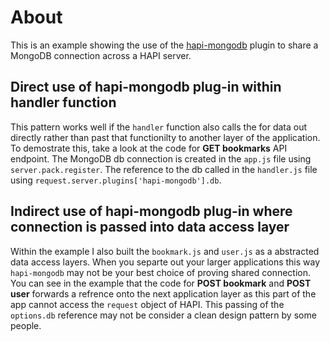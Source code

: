 # About

This is an example showing the use of the [hapi-mongodb](https://github.com/Marsup/hapi-mongodb) plugin to share a MongoDB connection across a HAPI server. 


## Direct use of hapi-mongodb plug-in within handler function
This pattern works well if the ```handler``` function also calls the for data out directly rather than past that functionilty to another layer of the application. To demostrate this, take a look at the code for **GET bookmarks** API endpoint. The MongoDB db connection is created in the ```app.js``` file using ```server.pack.register```. The reference to the db called in the ```handler.js``` file using ```request.server.plugins['hapi-mongodb'].db```.

## Indirect use of hapi-mongodb plug-in where connection is passed into data access layer
Within the example I also built the ```bookmark.js``` and ```user.js``` as a abstracted data access layers. When you separte out your larger applications this way ```hapi-mongodb``` may not be your best choice of proving shared connection. You can see in the example that the code for **POST bookmark** and **POST user**  forwards a refrence onto the next application layer as this part of the app cannot access the ```request``` object of HAPI. This passing of the ```options.db``` reference may not be consider a clean design pattern by some people.

